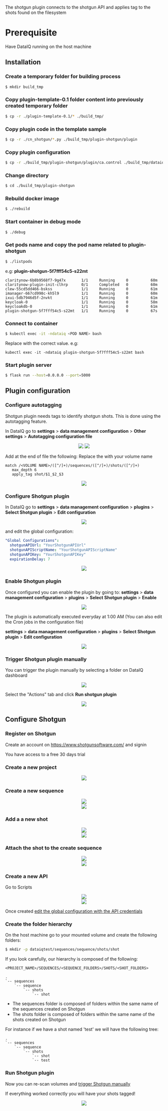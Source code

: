 The shotgun plugin connects to the shotgun API and applies tag to the shots found on the filesystem

# Prerequisite

Have DataIQ running on the host machine

## Installation

### Create a temporary folder for building process

```bash
$ mkdir build_tmp
```

### Copy plugin-template-0.1 folder content into previously created temporary folder

```bash
$ cp -r ./plugin-template-0.1/* ./build_tmp/
```

### Copy plugin code in the template sample

```bash
$ cp -r ./cn_shotgun/*.py ./build_tmp/plugin-shotgun/plugin
```

### Copy plugin configuration

```bash
$ cp -r ./build_tmp/plugin-shotgun/plugin/ca.control ./build_tmp/dataiq-shotgun
```

### Change directory

```bash
$ cd ./build_tmp/plugin-shotgun
```

### Rebuild docker image

```bash
$ ./rebuild
```

### Start container in debug mode

```bash
$ ./debug
```

### Get pods name and copy the pod name related to plugin-shotgun

```bash
$ ./listpods
```

e.g:
**plugin-shotgun-5f7fff54c5-s22mt**

```
claritynow-6b8b9568f7-9g47x       1/1     Running     0          60m
claritynow-plugin-init-clhrp      0/1     Completed   0          60m
clew-55cd5dd466-bskss             1/1     Running     0          61m
imanager-667cd998c-kh5l9          1/1     Running     0          60m
ixui-5db7946d5f-2nvkt             1/1     Running     0          61m
keycloak-0                        1/1     Running     0          58m
keycloakdb-0                      1/1     Running     0          61m
plugin-shotgun-5f7fff54c5-s22mt   1/1     Running     0          67s
```

### Connect to container

```bash
$ kubectl exec -it -ndataiq <POD NAME> bash
```

Replace <POD NAME> with the correct value.
e.g:

```
kubectl exec -it -ndataiq plugin-shotgun-5f7fff54c5-s22mt bash
```

### Start plugin server

```bash
$ flask run --host=0.0.0.0 --port=5000
```

## Plugin configuration

### Configure autotagging

Shotgun plugin needs tags to identify shotgun shots. This is done using the autotagging feature.

In DataIQ go to **settings** > **data management configuration** > **Other settings** > **Autotagging configuration file**

<div style="text-align:center">
<img src="./assets/dataiq-settings.png" />
<img src="./assets/autotagging.png" />
</div>

Add at the end of file the following:
Replace the <VOLUME NAME> with your volume name

```
match /<VOLUME NAME>/([^/]+)/sequences/([^/]+)/shots/([^/]+)
   max_depth 6
   apply_tag shot/$1_$2_$3
```

<div style="text-align:center">
<img src="./assets/autotagging-configuration.png" />
</div>

### Configure Shotgun plugin

In DataIQ go to **settings** > **data management configuration** > **plugins** > **Select Shotgun plugin** > **Edit configuration**

<div style="text-align:center">
<img src="./assets/plugin-list.png" />
</div>

and edit the global configuration:

```yml
"Global Configurations":
  shotgunAPIUrl: "YourShotgunAPIUrl"
  shotgunAPIScriptName: "YourShotgunAPIScriptName"
  shotgunAPIKey: "YourShotgunAPIKey"
  expirationDelay: 7
```

<div style="text-align:center">
<img src="./assets/global-configuration.png" />
</div>

### Enable Shotgun plugin

Once configured you can enable the plugin by going to:
**settings** > **data management configuration** > **plugins** > **Select Shotgun plugin** > **Enable**

<div style="text-align:center">
<img src="./assets/enable-plugin.png" />
</div>

The plugin is automatically executed everyday at 1:00 AM (You can also edit the Cron jobs in the configuration file)

**settings** > **data management configuration** > **plugins** > **Select Shotgun plugin** > **Edit configuration**

<div style="text-align:center">
<img src="./assets/cronjob.png" />
</div>

### Trigger Shotgun plugin manually

You can trigger the plugin manually by selecting a folder on DataIQ dashboard

<div style="text-align:center">
<img src="./assets/trigger-manually.png" />
</div>

Select the "Actions" tab and click **Run shotgun plugin**

<div style="text-align:center">
<img src="./assets/run-plugin.png" />
</div>

## Configure Shotgun

### Register on Shotgun

Create an account on https://www.shotgunsoftware.com/ and signin

You have access to a free 30 days trial

### Create a new project

<div style="text-align:center">
<img src="./assets/new-project.png" />
</div>

### Create a new sequence

<div style="text-align:center">
<img src="./assets/new-sequence.png" />
</div>

<div style="text-align:center">
<img src="./assets/new-sequence-1.png" />
</div>

### Add a a new shot

<div style="text-align:center">
<img src="./assets/shot.png" />
</div>

<div style="text-align:center">
<img src="./assets/new-shot.png" />
</div>

### Attach the shot to the create sequence

<div style="text-align:center">
<img src="./assets/add-to-sequence.png" />
</div>

<div style="text-align:center">
<img src="./assets/add-to-sequence-validate.png" />
</div>

### Create a new API

Go to Scripts

<div style="text-align:center">
<img src="./assets/scripts.png" />
</div>

<div style="text-align:center">
<img src="./assets/new-script.png" />
</div>

Once created [edit the global configuration with the API credentials](#configure-shotgun-plugin)

### Create the folder hierarchy

On the host machine go to your mounted volume and create the following folders:

```bash
$ mkdir -p dataiqtest/sequences/sequence/shots/shot
```

If you look carefully, our hierarchy is composed of the following:

```
<PROJECT_NAME>/SEQUENCES/<SEQUENCE_FOLDERS>/SHOTS/<SHOT_FOLDERS>

.
`-- sequences
    `-- sequence
        `-- shots
            `-- shot
```

- The sequences folder is composed of folders within the same name of the sequences created on Shotgun
- The shots folder is composed of folders within the same name of the shots created on Shotgun

For instance if we have a shot named 'test' we will have the following tree:

```
.
`-- sequences
    `-- sequence
        `-- shots
            `-- shot
            `-- test
```

### Run Shotgun plugin

Now you can re-scan volumes and [trigger Shotgun manually](#trigger-shotgun-plugin-manually)

If everything worked correctly you will have your shots tagged!

<div style="text-align:center">
<img src="./assets/tagged.png" />
</div>
